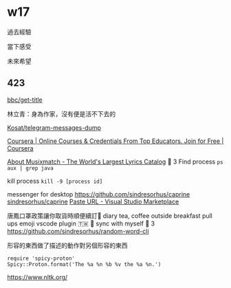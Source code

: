 # w17

過去經驗

當下感受

未來希望

## 423

[bbc/get-title](https://github.com/bbc/get-title)

林立青：身為作家，沒有便是活不下去的

[Kosat/telegram-messages-dump](https://github.com/Kosat/telegram-messages-dump)

[Coursera | Online Courses &amp; Credentials From Top Educators. Join for Free | Coursera](https://www.coursera.org/learn/spanish-vocabulary-meeting-people/supplement/APSdA/typing-spanish-accents-and-punctuation)

[About Musixmatch - The World&#x27;s Largest Lyrics Catalog](https://about.musixmatch.com/)
🙌 3
Find process
`ps aux | grep java`

kill process
`kill -9 [process id]`

messenger for desktop
https://github.com/sindresorhus/caprine
[sindresorhus/caprine](https://github.com/sindresorhus/caprine
)
[Paste URL - Visual Studio Marketplace](https://marketplace.visualstudio.com/items?itemName=kukushi.pasteurl)  

唐鳳口罩政策讓你取貨時順便續訂🙂
diary
tea, coffee
outside breakfast
pull ups
emoji
vscode plugin
🇹🇼
🎪
sync with myself
🙌 3
https://github.com/sindresorhus/random-word-cli

形容的東西做了描述的動作對另個形容的東西
```
require 'spicy-proton'
Spicy::Proton.format('The %a %n %b %v the %a %n.')
``` 


https://www.nltk.org/
